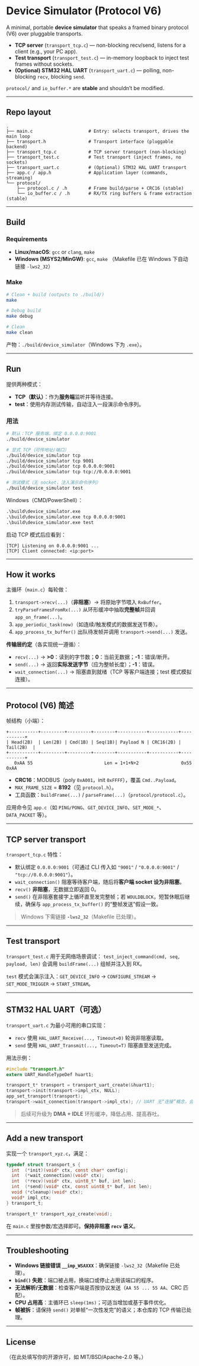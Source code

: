 # Device Simulator (Protocol V6)

A minimal, portable **device simulator** that speaks a framed binary protocol (V6) over pluggable transports.

* **TCP server** (`transport_tcp.c`) — non-blocking recv/send, listens for a client (e.g., your PC app).
* **Test transport** (`transport_test.c`) — in-memory loopback to inject test frames without sockets.
* **(Optional) STM32 HAL UART** (`transport_uart.c`) — polling, non-blocking `recv`, blocking `send`.

`protocol/` and `io_buffer.*` are **stable** and shouldn’t be modified.

---

## Repo layout

```
.
├── main.c                     # Entry: selects transport, drives the main loop
├── transport.h                # Transport interface (pluggable backend)
├── transport_tcp.c            # TCP server transport (non-blocking)
├── transport_test.c           # Test transport (inject frames, no sockets)
├── transport_uart.c           # (Optional) STM32 HAL UART transport
├── app.c / app.h              # Application layer (commands, streaming)
└── protocol/
    ├── protocol.c / .h        # Frame build/parse + CRC16 (stable)
    └── io_buffer.c / .h       # RX/TX ring buffers & frame extraction (stable)
```

---

## Build

### Requirements

* **Linux/macOS**: `gcc` or `clang`, `make`
* **Windows (MSYS2/MinGW)**: `gcc`, `make`
  （Makefile 已在 Windows 下自动链接 `-lws2_32`）

### Make

```bash
# Clean + build (outputs to ./build/)
make

# Debug build
make debug

# Clean
make clean
```

产物：`./build/device_simulator`（Windows 下为 `.exe`）。

---

## Run

提供两种模式：

* **TCP（默认）**：作为**服务端**监听并等待连接。
* **test**：使用内存测试传输，自动注入一段演示命令序列。

### 用法

```bash
# 默认：TCP 服务端，绑定 0.0.0.0:9001
./build/device_simulator

# 显式 TCP（可传地址/端口）
./build/device_simulator tcp
./build/device_simulator tcp 9001
./build/device_simulator tcp 0.0.0.0:9001
./build/device_simulator tcp tcp://0.0.0.0:9001

# 测试模式（无 socket，注入演示命令序列）
./build/device_simulator test
```

Windows（CMD/PowerShell）：

```bat
.\build\device_simulator.exe
.\build\device_simulator.exe tcp 0.0.0.0:9001
.\build\device_simulator.exe test
```

启动 TCP 模式后应看到：

```
[TCP] Listening on 0.0.0.0:9001 ...
[TCP] Client connected: <ip:port>
```

---

## How it works

主循环（`main.c`）每轮做：

1. `transport->recv(...)`（**非阻塞**）→ 将原始字节喂入 `RxBuffer`。
2. `tryParseFramesFromRx(...)` 从环形缓冲中抽取**完整帧**并回调 `app_on_frame(...)`。
3. `app_periodic_task(now)`（如连续/触发模式的数据发送节奏）。
4. `app_process_tx_buffer()` 出队待发帧并调用 `transport->send(...)` 发送。

**传输层约定**（各实现统一遵循）：

* `recv(...)` → **>0**：读到的字节数；**0**：当前无数据；**-1**：错误/断开。
* `send(...)` → 返回**实际发送字节**（应为整帧长度）；**-1**：错误。
* `wait_connection(...)` → 阻塞直到就绪（TCP 等客户端连接；test 模式模拟连接）。

---

## Protocol (V6) 简述

帧结构（小端）：

```
+-----------+---------+---------+--------+-----------+-----------+-----------+
| Head(2B)  | Len(2B) | Cmd(1B) | Seq(1B)| Payload N | CRC16(2B) | Tail(2B)  |
+-----------+---------+---------+--------+-----------+-----------+-----------+
   0xAA 55                           Len = 1+1+N+2                0x55 0xAA
```

* **CRC16**：MODBUS（poly `0xA001`，init `0xFFFF`），覆盖 `Cmd..Payload`。
* `MAX_FRAME_SIZE` = **8192**（见 `protocol.h`）。
* 工具函数：`buildFrame(...)` / `parseFrame(...)`（`protocol/protocol.c`）。

应用命令见 `app.c`（如 `PING/PONG`、`GET_DEVICE_INFO`、`SET_MODE_*`、`DATA_PACKET` 等）。

---

## TCP server transport

`transport_tcp.c` 特性：

* 默认绑定 `0.0.0.0:9001`（可通过 CLI 传入如 `"9001"` / `"0.0.0.0:9001"` / `"tcp://0.0.0.0:9001"`）。
* `wait_connection()` 阻塞等待客户端，随后将**客户端 socket 设为非阻塞**。
* `recv()` **非阻塞**，无数据立即返回 0。
* `send()` 在非阻塞套接字上循环直至发完整帧；若 `WOULDBLOCK`，短暂休眠后继续，确保与 `app_process_tx_buffer()` 的“整帧发送”假设一致。

> Windows 下需链接 **`-lws2_32`**（Makefile 已处理）。

---

## Test transport

`transport_test.c` 用于无网络场景调试：
`test_inject_command(cmd, seq, payload, len)` 会调用 `buildFrame(...)` 组帧并注入到 RX。

`test` 模式会演示注入：`GET_DEVICE_INFO` → `CONFIGURE_STREAM` → `SET_MODE_TRIGGER` → `START_STREAM`。

---

## STM32 HAL UART（可选）

`transport_uart.c` 为最小可用的串口实现：

* `recv` 使用 `HAL_UART_Receive(..., Timeout=0)` 轮询非阻塞读取。
* `send` 使用 `HAL_UART_Transmit(..., Timeout=T)` 阻塞直至发送完成。

用法示例：

```c
#include "transport.h"
extern UART_HandleTypeDef huart1;

transport_t* transport = transport_uart_create(&huart1);
transport->init(transport->impl_ctx, NULL);
app_set_transport(transport);
transport->wait_connection(transport->impl_ctx); // UART 无“连接”概念，会直接返回
```

> 后续可升级为 **DMA + IDLE** 环形缓冲，降低占用、提高吞吐。

---

## Add a new transport

实现一个 `transport_xyz.c`，满足：

```c
typedef struct transport_s {
  int  (*init)(void* ctx, const char* config);
  int  (*wait_connection)(void* ctx);
  int  (*recv)(void* ctx, uint8_t* buf, int len);
  int  (*send)(void* ctx, const uint8_t* buf, int len);
  void (*cleanup)(void* ctx);
  void* impl_ctx;
} transport_t;

transport_t* transport_xyz_create(void);
```

在 `main.c` 里按参数/宏选择即可。**保持非阻塞 `recv` 语义**。

---

## Troubleshooting

* **Windows 链接错误 `__imp_WSAXXX`**：确保链接 `-lws2_32`（Makefile 已处理）。
* **`bind()` 失败**：端口被占用，换端口或停止占用该端口的程序。
* **无法解析/无数据**：检查客户端是否按协议发送（`AA 55 ... 55 AA`、CRC 匹配）。
* **CPU 占用高**：主循环已 `sleep(1ms)`；可适当增加或基于事件优化。
* **帧被拆**：请保持 `send()` 对单帧“一次性发完”的语义；本仓库的 TCP 传输已处理。

---

## License

（在此处填写你的开源许可，如 MIT/BSD/Apache-2.0 等。）
